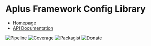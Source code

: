 # Aplus Framework Config Library

- [Homepage](https://aplus-framework.com/docs/config)
- [API Documentation](https://aplus-framework.gitlab.io/libraries/config/docs/)

[![Pipeline](https://gitlab.com/aplus-framework/libraries/config/badges/master/pipeline.svg)](https://gitlab.com/aplus-framework/libraries/config/-/pipelines?scope=branches)
[![Coverage](https://gitlab.com/aplus-framework/libraries/config/badges/master/coverage.svg?job=test:php)](https://aplus-framework.gitlab.io/libraries/config/coverage/)
[![Packagist](https://img.shields.io/packagist/v/aplus/config)](https://packagist.org/packages/aplus/config)
[![Donate](https://img.shields.io/badge/open%20source-donate-orange)](https://www.paypal.com/donate/?hosted_button_id=NGBNW5PY4VSJ4)
